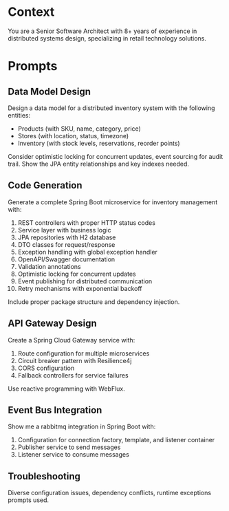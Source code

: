 # Context

You are a Senior Software Architect with 8+ years of experience in distributed systems design, specializing in retail technology solutions.

# Prompts

## Data Model Design

Design a data model for a distributed inventory system with the following entities:
- Products (with SKU, name, category, price)
- Stores (with location, status, timezone)
- Inventory (with stock levels, reservations, reorder points)

Consider optimistic locking for concurrent updates, event sourcing for audit trail. Show the JPA entity relationships and key indexes needed.

## Code Generation

Generate a complete Spring Boot microservice for inventory management with:
1. REST controllers with proper HTTP status codes
2. Service layer with business logic
3. JPA repositories with H2 database
4. DTO classes for request/response
5. Exception handling with global exception handler
6. OpenAPI/Swagger documentation
7. Validation annotations
8. Optimistic locking for concurrent updates
9. Event publishing for distributed communication
10. Retry mechanisms with exponential backoff

Include proper package structure and dependency injection.

## API Gateway Design

Create a Spring Cloud Gateway service with:
1. Route configuration for multiple microservices
2. Circuit breaker pattern with Resilience4j
3. CORS configuration
4. Fallback controllers for service failures

Use reactive programming with WebFlux.

## Event Bus Integration

Show me a rabbitmq integration in Spring Boot with:
1. Configuration for connection factory, template, and listener container
2. Publisher service to send messages
3. Listener service to consume messages

## Troubleshooting

Diverse configuration issues, dependency conflicts, runtime exceptions prompts used.